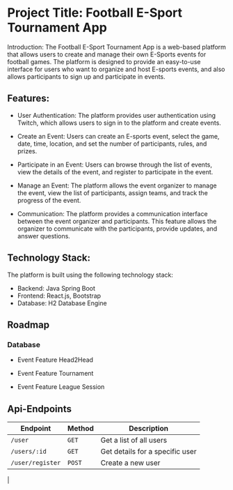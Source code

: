 # Project Title: Football E-Sport Tournament App

Introduction:
The Football E-Sport Tournament App is a web-based platform that allows users to create and manage their own E-Sports events for football games.
The platform is designed to provide an easy-to-use interface for users who want to organize and host E-sports events, and also allows participants to sign up and participate in events.

## Features:

- User Authentication: The platform provides user authentication using Twitch, which allows users to sign in to the platform and create events.

- Create an Event: Users can create an E-sports event, select the game, date, time, location, and set the number of participants, rules, and prizes.

- Participate in an Event: Users can browse through the list of events, view the details of the event, and register to participate in the event.

- Manage an Event: The platform allows the event organizer to manage the event, view the list of participants, assign teams, and track the progress of the event.

- Communication: The platform provides a communication interface between the event organizer and participants. This feature allows the organizer to communicate with the participants, provide updates, and answer questions.

## Technology Stack:
The platform is built using the following technology stack:

- Backend: Java Spring Boot
- Frontend: React.js, Bootstrap
- Database: H2 Database Engine


## Roadmap
### Database
- Event Feature Head2Head

- Event Feature Tournament

- Event Feature League Session
## Api-Endpoints
| Endpoint         | Method | Description |
|------------------| --- | --- |
| `/user`          | `GET` | Get a list of all users |
| `/users/:id`     | `GET` | Get details for a specific user |
| `/user/register` | `POST` | Create a new user |
|